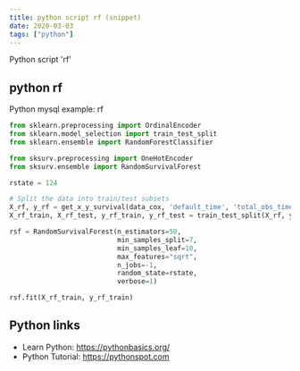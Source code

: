 ```yaml
---
title: python script rf (snippet)
date: 2020-03-03
tags: ["python"]
---
```

Python script 'rf'


## python rf

Python mysql example: rf

```python
from sklearn.preprocessing import OrdinalEncoder
from sklearn.model_selection import train_test_split
from sklearn.ensemble import RandomForestClassifier

from sksurv.preprocessing import OneHotEncoder
from sksurv.ensemble import RandomSurvivalForest

rstate = 124

# Split the data into train/test subsets
X_rf, y_rf = get_x_y_survival(data_cox, 'default_time', 'total_obs_time', 1)
X_rf_train, X_rf_test, y_rf_train, y_rf_test = train_test_split(X_rf, y_rf, test_size=0.25, random_state=rstate)

rsf = RandomSurvivalForest(n_estimators=50,
                           min_samples_split=7,
                           min_samples_leaf=10,
                           max_features="sqrt",
                           n_jobs=-1,
                           random_state=rstate,
                           verbose=1)

rsf.fit(X_rf_train, y_rf_train)


```

## Python links

- Learn Python: https://pythonbasics.org/
- Python Tutorial: https://pythonspot.com
